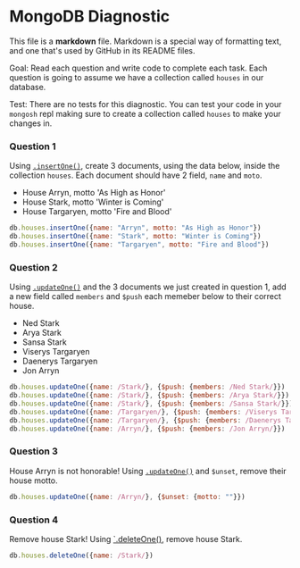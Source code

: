 # MongoDB Diagnostic

This file is a **markdown** file. Markdown is a special way of formatting text, and one that's used by GitHub in its README files.

Goal: Read each question and write code to complete each task. Each question is going to assume we have a collection called `houses` in our database. 

Test: There are no tests for this diagnostic. You can test your code in your `mongosh` repl making sure to create a collection called `houses` to make your changes in.

### Question 1

Using [`.insertOne()`](https://www.mongodb.com/docs/manual/reference/method/db.collection.insertOne/), create 3 documents, using the data below, inside the collection `houses`. Each document should have 2 field, `name` and `moto`.

- House Arryn, motto 'As High as Honor'
- House Stark, motto 'Winter is Coming'
- House Targaryen, motto 'Fire and Blood'

```js
db.houses.insertOne({name: "Arryn", motto: "As High as Honor"})
db.houses.insertOne({name: "Stark", motto: "Winter is Coming"})
db.houses.insertOne({name: "Targaryen", motto: "Fire and Blood"})

```

### Question 2

Using [`.updateOne()`](https://www.mongodb.com/docs/manual/reference/method/db.collection.updateOne/) and the 3 documents we just created in question 1, add a new field called `members` and `$push` each memeber below to their correct house.

- Ned Stark
- Arya Stark
- Sansa Stark
- Viserys Targaryen
- Daenerys Targaryen
- Jon Arryn

```js
db.houses.updateOne({name: /Stark/}, {$push: {members: /Ned Stark/}})
db.houses.updateOne({name: /Stark/}, {$push: {members: /Arya Stark/}})
db.houses.updateOne({name: /Stark/}, {$push: {members: /Sansa Stark/}})
db.houses.updateOne({name: /Targaryen/}, {$push: {members: /Viserys Targaryen/}})
db.houses.updateOne({name: /Targaryen/}, {$push: {members: /Daenerys Targaryen/}})
db.houses.updateOne({name: /Arryn/}, {$push: {members: /Jon Arryn/}})
```

### Question 3

House Arryn is not honorable! Using [`.updateOne()`](https://www.mongodb.com/docs/manual/reference/method/db.collection.updateOne/) and `$unset`, remove their house motto.

```js
db.houses.updateOne({name: /Arryn/}, {$unset: {motto: ""}})
```

### Question 4

Remove house Stark! Using [`.deleteOne()](https://www.mongodb.com/docs/manual/reference/method/db.collection.deleteOne/), remove house Stark.

```js
db.houses.deleteOne({name: /Stark/})
```